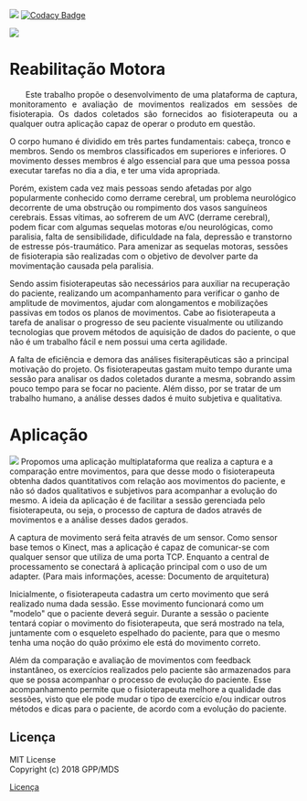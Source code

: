 ![](https://travis-ci.org/fga-gpp-mds/2018.1-Reabilitacao-Motora.svg?branch=development)
[![Codacy Badge](https://api.codacy.com/project/badge/Grade/52bf6eb032ba4dc0b9a90ec01c915006)](https://www.codacy.com/app/victorcmoura/2018.1-Reabilitacao-Motora?utm_source=github.com&amp;utm_medium=referral&amp;utm_content=fga-gpp-mds/2018.1-Reabilitacao-Motora&amp;utm_campaign=Badge_Grade)

![](https://fga-gpp-mds.github.io/2018.1-Reabilitacao-Motora/docs/imagens/logo.png)

# Reabilitação Motora

<p align="justify">&emsp;&emsp;Este trabalho propõe o desenvolvimento de uma plataforma de captura, monitoramento e avaliação de movimentos realizados em sessões de fisioterapia. Os dados coletados são fornecidos ao fisioterapeuta ou a qualquer outra aplicação capaz de operar o produto em questão.</p>
 
O corpo humano é dividido em três partes fundamentais: cabeça, tronco e membros. Sendo os membros classificados em superiores e inferiores. O movimento desses membros é algo essencial para que uma pessoa possa executar tarefas no dia a dia, e ter uma vida apropriada.


Porém, existem cada vez mais pessoas sendo afetadas por algo popularmente conhecido como derrame cerebral, um problema neurológico decorrente de uma obstrução ou rompimento dos vasos sanguíneos cerebrais. Essas vítimas, ao sofrerem de um AVC (derrame cerebral), podem ficar com algumas sequelas motoras e/ou neurológicas, como paralisia, falta de sensibilidade, dificuldade na fala, depressão e transtorno de estresse pós-traumático. Para amenizar as sequelas motoras, sessões de fisioterapia são realizadas com o objetivo de devolver parte da movimentação causada pela paralisia.


Sendo assim fisioterapeutas são necessários para auxiliar na recuperação do paciente, realizando um acompanhamento para verificar o ganho de amplitude de movimentos, ajudar com alongamentos e mobilizações passivas em todos os planos de movimentos. Cabe ao fisioterapeuta a tarefa de analisar o progresso de seu paciente visualmente ou utilizando tecnologias que provem métodos de aquisição de dados do paciente, o que não é um trabalho fácil e nem possui uma certa agilidade.


A falta de eficiência e demora das análises fisiterapêuticas são a principal motivação do projeto. Os fisioterapeutas gastam muito tempo durante uma sessão para analisar os dados coletados durante a mesma, sobrando assim pouco tempo para se focar no paciente. Além disso, por se tratar de um trabalho humano, a análise desses dados é muito subjetiva e qualitativa.


# Aplicação
![](https://fga-gpp-mds.github.io/2018.1-Reabilitacao-Motora/docs/imagens/graphic_plot.png)
Propomos uma aplicação multiplataforma que realiza a captura e a comparação entre movimentos, para que desse modo o fisioterapeuta obtenha dados quantitativos com relação aos movimentos do paciente, e não só dados qualitativos e subjetivos para acompanhar a evolução do mesmo. A ideia da aplicação é de facilitar a sessão gerenciada pelo fisioterapeuta, ou seja, o processo de captura de dados através de movimentos e a análise desses dados gerados.

A captura de movimento será feita através de um sensor. Como sensor base temos o Kinect, mas a aplicação é capaz de comunicar-se com qualquer sensor que utiliza de uma porta TCP. Enquanto a central de processamento se conectará à aplicação principal com o uso de um adapter. (Para mais informações, acesse: Documento de arquitetura)

Inicialmente, o fisioterapeuta cadastra um certo movimento que será realizado numa dada sessão. Esse movimento funcionará como um "modelo" que o paciente deverá seguir. Durante a sessão o paciente tentará copiar o movimento do fisioterapeuta, que será mostrado na tela, juntamente com o esqueleto espelhado do paciente, para que o mesmo tenha uma noção do quão próximo ele está do movimento correto.

Além da comparação e avaliação de movimentos com feedback instantâneo, os exercícios realizados pelo paciente são armazenados para que se possa acompanhar o processo de evolução do paciente. Esse acompanhamento permite que o fisioterapeuta melhore a qualidade das sessões, visto que ele pode mudar o tipo de exercício e/ou indicar outros métodos e dicas para o paciente, de acordo com a evolução do paciente.
  
## Licença

MIT License </br>
Copyright (c) 2018 GPP/MDS

[Licença](https://github.com/RomeuCarvalhoAntunes/2018.1-Reabilitacao-Motora/blob/master/LICENSE.md)
